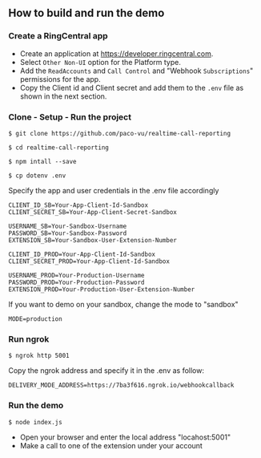 ## How to build and run the demo

### Create a RingCentral app
* Create an application at https://developer.ringcentral.com.
* Select `Other Non-UI` option for the Platform type.
* Add the `ReadAccounts` and `Call Control` and "Webhook  `Subscriptions`" permissions for the app.
* Copy the Client id and Client secret and add them to the `.env` file as shown in the next section.

### Clone - Setup - Run the project
```
$ git clone https://github.com/paco-vu/realtime-call-reporting

$ cd realtime-call-reporting

$ npm intall --save

$ cp dotenv .env
```

Specify the app and user credentials in the .env file accordingly
```
CLIENT_ID_SB=Your-App-Client-Id-Sandbox
CLIENT_SECRET_SB=Your-App-Client-Secret-Sandbox

USERNAME_SB=Your-Sandbox-Username
PASSWORD_SB=Your-Sandbox-Password
EXTENSION_SB=Your-Sandbox-User-Extension-Number

CLIENT_ID_PROD=Your-App-Client-Id-Sandbox
CLIENT_SECRET_PROD=Your-App-Client-Id-Sandbox

USERNAME_PROD=Your-Production-Username
PASSWORD_PROD=Your-Production-Password
EXTENSION_PROD=Your-Production-User-Extension-Number
```

If you want to demo on your sandbox, change the mode to "sandbox"
```
MODE=production
```

### Run ngrok
```
$ ngrok http 5001
```
Copy the ngrok address and specify it in the .env as follow:

```
DELIVERY_MODE_ADDRESS=https://7ba3f616.ngrok.io/webhookcallback
```

### Run the demo
```
$ node index.js
```
* Open your browser and enter the local address "locahost:5001"
* Make a call to one of the extension under your account
